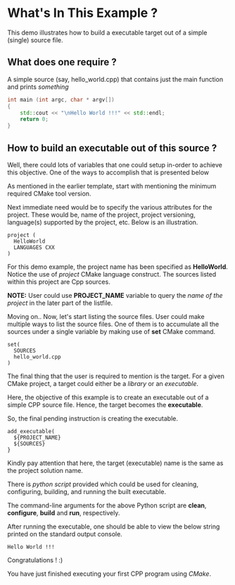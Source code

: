 # What's In This Example ?

This demo illustrates how to build a executable target out of a simple (single) source file.


## What does one require ?

A simple source (say, hello_world.cpp) that contains just the main function and prints *something*

```C++
int main (int argc, char * argv[])
{
    std::cout << "\nHello World !!!" << std::endl;
    return 0;
}
```

## How to build an executable out of this source ?

Well, there could lots of variables that one could setup in-order to achieve this objective.
One of the ways to accomplish that is presented below

As mentioned in the earlier template, start with mentioning the minimum required CMake tool version.

Next immediate need would be to specify the various attributes for the project.
These would be, name of the project, project versioning, language(s) supported by the project, etc. 
Below is an illustration.

~~~
project (
  HelloWorld
  LANGUAGES CXX
)
~~~

For this demo example, the project name has been specified as **HelloWorld**.  Notice the use of *project* CMake language construct.
The sources listed within this project are Cpp sources.

**NOTE:** User could use **PROJECT_NAME** variable to query the *name of the project* in the later part of the listfile.

Moving on.. Now, let's start listing the source files.
User could make multiple ways to list the source files.  One of them is to accumulate all the sources under a single variable by making use of **set** CMake command.

~~~
set(
  SOURCES
  hello_world.cpp
)
~~~

The final thing that the user is required to mention is the target.
For a given CMake project, a target could either be a *library* or an *executable*.

Here, the objective of this example is to create an executable out of a simple CPP source file.  Hence, the target becomes the **executable**.

So, the final pending instruction is creating the executable.

~~~
add_executable(
  ${PROJECT_NAME}
  ${SOURCES}
}
~~~

Kindly pay attention that here, the target (executable) name is the same as the project solution name.

There is *python script* provided which could be used for cleaning, configuring, building, and running the built executable.

The command-line arguments for the above Python script are **clean**, **configure**, **build** and **run**, respectively.

After running the executable, one should be able to view the below string printed on the standard output console.
~~~
Hello World !!!
~~~

Congratulations !  :)

You have just finished executing your first CPP program using *CMake*.
